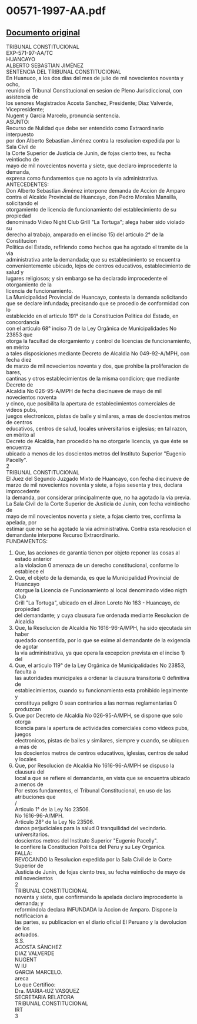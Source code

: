 
00571-1997-AA.pdf
=================
  
[Documento original](https://tc.gob.pe/jurisprudencia/1998/00571-1997-AA.pdf)  
---  
TRIBUNAL CONSTITUCIONAL  
EXP-571-97-AA/TC  
HUANCAYO  
ALBERTO SEBASTIAN JIMÉNEZ  
SENTENCIA DEL TRIBUNAL CONSTITUCIONAL  
En Huanuco, a los dos dias del mes de julio de mil novecientos noventa y ocho,  
reunido el Tribunal Constitucional en sesion de Pleno Jurisdiccional, con asistencia de  
los senores Magistrados Acosta Sanchez, Presidente; Diaz Valverde, Vicepresidente;  
Nugent y Garcia Marcelo, pronuncia sentencia.  
ASUNTO:  
Recurso de Nulidad que debe ser entendido como Extraordinario interpuesto  
por don Alberto Sebastian Jiménez contra la resolucion expedida por la Sala Civil de  
la Corte Superior de Justicia de Junin, de fojas ciento tres, su fecha veintiocho de  
mayo de mil novecientos noventa y siete, que declaro improcedente la demanda,  
expresa como fundamentos que no agoto la via administrativa.  
ANTECEDENTES:  
Don Alberto Sebastian Jiménez interpone demanda de Accion de Amparo  
contra el Alcalde Provincial de Huancayo, don Pedro Morales Mansilla, solicitando el  
otorgamiento de licencia de funcionamiento del establecimiento de su propiedad  
denominado Video Night Club Grill "La Tortuga"; alega haber sido violado su  
derecho al trabajo, amparado en el inciso 15) del articulo 2° de la Constitucion  
Politica del Estado, refiriendo como hechos que ha agotado el tramite de la via  
administrativa ante la demandada; que su establecimiento se encuentra  
convenientemente ubicado, lejos de centros educativos, establecimiento de salud y  
lugares religiosos; y sin embargo se ha declarado improcedente el otorgamiento de la  
licencia de funcionamiento.  
La Municipalidad Provincial de Huancayo, contesta la demanda solicitando  
que se declare infundada; precisando que se procedio de conformidad con lo  
establecido en el articulo 191° de la Constitucion Politica del Estado, en concordancia  
con el articulo 68° inciso 7) de la Ley Orgânica de Municipalidades No 23853 que  
otorga la facultad de otorgamiento y control de licencias de funcionamiento, en mérito  
a tales disposiciones mediante Decreto de Alcaldia No 049-92-A/MPH, con fecha diez  
de marzo de mil novecientos noventa y dos, que prohibe la proliferacion de bares,  
cantinas y otros establecimientos de la misma condicion; que mediante Decreto de  
Alcaldia No 026-95-A/MPH de fecha diecinueve de mayo de mil novecientos noventa  
y cinco, que posibilita la apertura de establecimientos comerciales de videos pubs,  
juegos electronicos, pistas de baile y similares, a mas de doscientos metros de centros  
educativos, centros de salud, locales universitarios e iglesias; en tal razon, en mérito al  
Decreto de Alcaldia, han procedido ha no otorgarle licencia, ya que éste se encuentra  
ubicado a menos de los doscientos metros del Instituto Superior "Eugenio Pacelly".  
2  
TRIBUNAL CONSTITUCIONAL  
El Juez del Segundo Juzgado Mixto de Huancayo, con fecha diecinueve de  
marzo de mil novecientos noventa y siete, a fojas sesenta y tres, declara improcedente  
la demanda, por considerar principalmente que, no ha agotado la via previa.  
La Sala Civil de la Corte Superior de Justicia de Junin, con fecha veintiocho de  
mayo de mil novecientos noventa y siete, a fojas ciento tres, confirma la apelada, por  
estimar que no se ha agotado la via administrativa. Contra esta resolucion el  
demandante interpone Recurso Extraordinario.  
FUNDAMENTOS:  
1. Que, las acciones de garantia tienen por objeto reponer las cosas al estado anterior  
a la violacion 0 amenaza de un derecho constitucional, conforme lo establece el  
2. Que, el objeto de la demanda, es que la Municipalidad Provincial de Huancayo  
otorgue la Licencia de Funcionamiento al local denominado video nigth Club  
Grill "La Tortuga", ubicado en el Jiron Loreto No 163 - Huancayo, de propiedad  
del demandante; y cuya clausura fue ordenada mediante Resolucion de Alcaldia  
3. Que, la Resolucion de Alcaldia No 1616-96-A/MPH, ha sido ejecutada sin haber  
quedado consentida, por lo que se exime al demandante de la exigencia de agotar  
la via administrativa, ya que opera la excepcion prevista en el inciso 1) del  
4. Que, el articulo 119° de la Ley Orgânica de Municipalidades No 23853, faculta a  
las autoridades municipales a ordenar la clausura transitoria 0 definitiva de  
establecimientos, cuando su funcionamiento esta prohibido legalmente y  
constituya peligro 0 sean contrarios a las normas reglamentarias 0 produzcan  
5. Que por Decreto de Alcaldia No 026-95-A/MPH, se dispone que solo otorga  
licencia para la apertura de actividades comerciales como videos pubs, juegos  
electronicos, pistas de bailes y similares, siempre y cuando, se ubiquen a mas de  
los doscientos metros de centros educativos, iglesias, centros de salud y locales  
6. Que, por Resolucion de Alcaldia No 1616-96-A/MPH se dispuso la clausura del  
local a que se refiere el demandante, en vista que se encuentra ubicado a menos de  
Por estos fundamentos, el Tribunal Constitucional, en uso de las atribuciones que  
/  
Articulo 1° de la Ley No 23506.  
No 1616-96-A/MPH.  
Articulo 28° de la Ley No 23506.  
danos perjudiciales para la salud 0 tranquilidad del vecindario.  
universitarios.  
doscientos metros del Instituto Superior "Eugenio Pacelly".  
le confiere la Constitucion Politica del Peru y su Ley Organica.  
FALLA:  
REVOCANDO la Resolucion expedida por la Sala Civil de la Corte Superior de  
Justicia de Junin, de fojas ciento tres, su fecha veintiocho de mayo de mil novecientos  
2  
TRIBUNAL CONSTITUCIONAL  
noventa y siete, que confirmando la apelada declaro improcedente la demanda; y  
reformindola declara INFUNDADA la Accion de Amparo. Dispone la notificacion a  
las partes, su publicacion en el diario oficial El Peruano y la devolucion de los  
actuados.  
S.S.  
ACOSTA SÂNCHEZ  
DIAZ VALVERDE  
NUGENT  
W lU  
GARCIA MARCELO.  
areca  
Lo que Certifioo:  
Dra. MARIA-tUZ VASQUEZ  
SECRETARIA RELATORA  
TRIBUNAL CONSTITUCIONAL  
IRT  
3